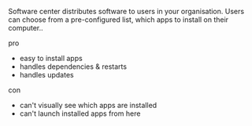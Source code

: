 Software center distributes software to users in your organisation.
Users can choose from a pre-configured list, which apps to install on their computer..

pro
- easy to install apps
- handles dependencies & restarts
- handles updates

con
- can't visually see which apps are installed
- can't launch installed apps from here